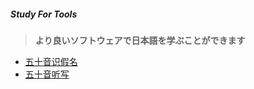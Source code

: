 ##### Study For Tools
> **より良いソフトウェアで日本語を学ぶことができます**

- [五十音识假名](http://39.106.78.182/study-japan)
- [五十音听写](http://39.106.78.182/study-japan/listen.html)
